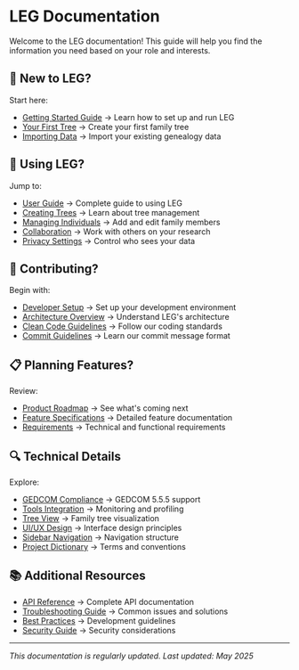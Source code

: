 # LEG Documentation

Welcome to the LEG documentation! This guide will help you find the information you need based on your role and interests.

## 👋 New to LEG?

Start here:
- [Getting Started Guide](getting-started/installation.md) → Learn how to set up and run LEG
- [Your First Tree](getting-started/first-tree.md) → Create your first family tree
- [Importing Data](getting-started/importing-data.md) → Import your existing genealogy data

## 👥 Using LEG?

Jump to:
- [User Guide](user-guide/README.md) → Complete guide to using LEG
- [Creating Trees](user-guide/creating-trees.md) → Learn about tree management
- [Managing Individuals](user-guide/managing-individuals.md) → Add and edit family members
- [Collaboration](user-guide/collaboration.md) → Work with others on your research
- [Privacy Settings](user-guide/privacy-settings.md) → Control who sees your data

## 🔧 Contributing?

Begin with:
- [Developer Setup](developer/setup.md) → Set up your development environment
- [Architecture Overview](developer/architecture.md) → Understand LEG's architecture
- [Clean Code Guidelines](developer/clean-code.md) → Follow our coding standards
- [Commit Guidelines](developer/commit-guidelines.md) → Learn our commit message format

## 📋 Planning Features?

Review:
- [Product Roadmap](product/roadmap.md) → See what's coming next
- [Feature Specifications](product/features.md) → Detailed feature documentation
- [Requirements](product/requirements.md) → Technical and functional requirements

## 🔍 Technical Details

Explore:
- [GEDCOM Compliance](technical/gedcom-compliance.md) → GEDCOM 5.5.5 support
- [Tools Integration](technical/tools-integration.md) → Monitoring and profiling
- [Tree View](technical/tree-view.md) → Family tree visualization
- [UI/UX Design](technical/ui-ux.md) → Interface design principles
- [Sidebar Navigation](technical/sidebar-navigation.md) → Navigation structure
- [Project Dictionary](technical/dictionary.md) → Terms and conventions

## 📚 Additional Resources

- [API Reference](developer/api-reference.md) → Complete API documentation
- [Troubleshooting Guide](user-guide/troubleshooting.md) → Common issues and solutions
- [Best Practices](developer/best-practices.md) → Development guidelines
- [Security Guide](technical/security.md) → Security considerations

---

*This documentation is regularly updated. Last updated: May 2025* 